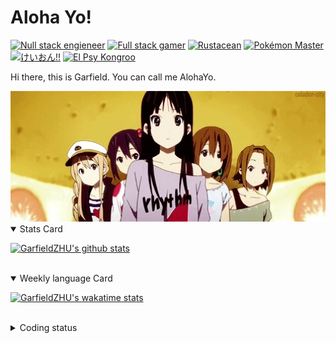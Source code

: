 # Aloha Yo!

[![Null stack engieneer](https://img.shields.io/badge/-Null_stack_engineer-a890f0)](https://github.com/GarfieldZHU)
[![Full stack gamer](https://img.shields.io/badge/-Full_stack_gamer-78c850)](https://steamcommunity.com/profiles/76561198092274492/)
[![Rustacean](https://img.shields.io/badge/-Rustacean-f74c00)](https://www.rust-lang.org/)
[![Pokémon Master](https://img.shields.io/badge/-Pokémon_Master-f8d030)](https://www.pokemon.com/us/pokedex/)
[![けいおん!!](https://img.shields.io/badge/-けいおん!!-f85888)](https://ja.wikipedia.org/wiki/%E6%94%BE%E8%AA%B2%E5%BE%8C%E3%83%86%E3%82%A3%E3%83%BC%E3%82%BF%E3%82%A4%E3%83%A0_(%E3%82%A2%E3%83%AB%E3%83%90%E3%83%A0))
[![El Psy Kongroo](https://img.shields.io/badge/-El_Psy_Kongroo-6890f0)](https://mzh.moegirl.org.cn/zh-hans/El_psy_congroo)


Hi there, this is Garfield. You can call me AlohaYo. 

<img width="640" src="https://raw.githubusercontent.com/GarfieldZHU/GarfieldZHU/master/assets/k-on-5.webp" />


<details open>
<summary>Stats Card</summary>
 
[![GarfieldZHU's github stats](https://github-readme-stats.vercel.app/api?username=GarfieldZHU&show_icons=true&theme=tokyonight)](https://github.com/anuraghazra/github-readme-stats)
 
</details>

<br/>

<details open>
<summary>Weekly language Card</summary>
 
[![GarfieldZHU's wakatime stats](https://github-readme-stats.vercel.app/api/wakatime?username=AlohaYo&theme=nightowl&layout=compact)](https://github.com/GarfieldZHU/GarfieldZHU)


<br/>

</details>

<details>

<summary>Coding status</summary>

<br/>

<!--START_SECTION:waka-->
**🐱 My GitHub Data** 

> 🏆 549 Contributions in the Year 2021
 > 
> 📦 496.5 kB Used in GitHub's Storage 
 > 
> 🚫 Not Opted to Hire
 > 
> 📜 64 Public Repositories 
 > 
> 🔑 36 Private Repositories  
 > 
**I'm an Early 🐤** 

```text
🌞 Morning    125 commits    █████░░░░░░░░░░░░░░░░░░░░   20.46% 
🌆 Daytime    188 commits    ███████░░░░░░░░░░░░░░░░░░   30.77% 
🌃 Evening    220 commits    █████████░░░░░░░░░░░░░░░░   36.01% 
🌙 Night      78 commits     ███░░░░░░░░░░░░░░░░░░░░░░   12.77%

```


📊 **This Week I Spent My Time On** 

```text
💬 Programming Languages: 
TypeScript               15 hrs 53 mins      ██████████████████░░░░░░░   74.04% 
Java                     1 hr 58 mins        ██░░░░░░░░░░░░░░░░░░░░░░░   9.17% 
JavaScript               1 hr 38 mins        ██░░░░░░░░░░░░░░░░░░░░░░░   7.68% 
JSON                     1 hr 17 mins        █░░░░░░░░░░░░░░░░░░░░░░░░   6.06% 
Other                    26 mins             ░░░░░░░░░░░░░░░░░░░░░░░░░   2.03%

🔥 Editors: 
VS Code                  18 hrs 50 mins      ██████████████████████░░░   87.8% 
IntelliJ                 2 hrs 37 mins       ███░░░░░░░░░░░░░░░░░░░░░░   12.2%

💻 Operating System: 
Mac                      18 hrs 50 mins      ██████████████████████░░░   87.8% 
Windows                  2 hrs 37 mins       ███░░░░░░░░░░░░░░░░░░░░░░   12.2%

```


 Last Updated on 27/11/2021
<!--END_SECTION:waka-->

</details>
